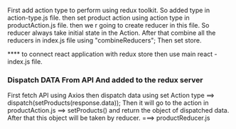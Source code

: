 First add action type to perform using redux toolkit.
So added type in action-type.js file.
then set product action using action type in productAction.js file.
then we r going to create reducer in this file. So reducer always take initial state in the Action.
After that combine all the reducers in index.js file using "combineReducers";
Then set store.

**** to connect react application with redux store then use main react - index.js file.


### Dispatch DATA From API And added to the redux server ###

First fetch API using Axios then dispatch data using set Action type ==> dispatch(setProducts(response.data));
Then it will go to the action in productAction.js ==> setProducts() and return the object of dispatched data. 
After that this object will be taken by reducer. ===> productReducer.js